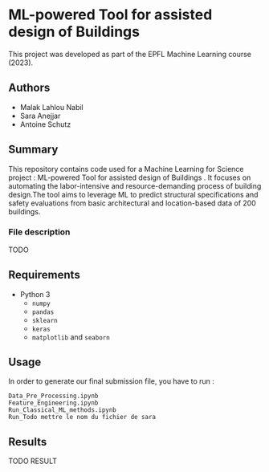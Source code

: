 # ML-powered Tool for assisted design of Buildings 

This project was developed as part of the EPFL Machine Learning course (2023).

## Authors
- Malak Lahlou Nabil
- Sara Anejjar
- Antoine Schutz

## Summary
This repository contains code used for a Machine Learning for Science project : ML-powered Tool for assisted design of Buildings .
It focuses on automating the labor-intensive and resource-demanding process of building design.The tool aims to leverage ML to predict structural specifications and safety evaluations from basic architectural and location-based data of
200 buildings.


### File description
TODO


## Requirements
- Python 3
  - `numpy`
  - `pandas`
  - `sklearn`
  - `keras`
  - `matplotlib` and `seaborn`
  
## Usage


In order to generate our final submission file, you have to run : 

```
Data_Pre_Processing.ipynb
Feature_Engineering.ipynb
Run_Classical_ML_methods.ipynb
Run_Todo mettre le nom du fichier de sara
```


## Results
TODO RESULT 

